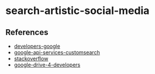 # search-artistic-social-media

## References

* [developers-google](https://developers.google.com/custom-search/v1/introduction/?authuser=4)
* [google-api-services-customsearch](https://github.com/googleapis/google-api-java-client-services/tree/master/clients/google-api-services-customsearch/v1)
* [stackoverflow](https://stackoverflow.com/questions/3727662/how-can-you-search-google-programmatically-java-api)
* [google-drive-4-developers](https://developers.google.com/drive/api/v3/fields-parameter)